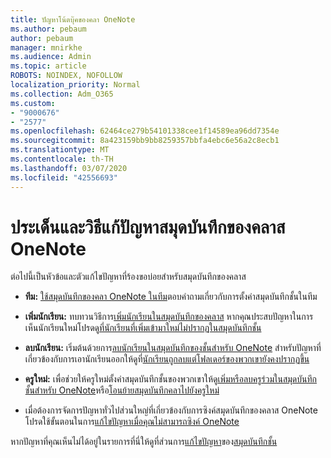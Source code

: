 ```yaml
---
title: ปัญหาโน้ตบุ๊คของคลา OneNote
ms.author: pebaum
author: pebaum
manager: mnirkhe
ms.audience: Admin
ms.topic: article
ROBOTS: NOINDEX, NOFOLLOW
localization_priority: Normal
ms.collection: Adm_O365
ms.custom:
- "9000676"
- "2577"
ms.openlocfilehash: 62464ce279b54101338cee1f14589ea96dd7354e
ms.sourcegitcommit: 8a423159bb9bb8259357bbfa4ebc6e56a2c8ecb1
ms.translationtype: MT
ms.contentlocale: th-TH
ms.lasthandoff: 03/07/2020
ms.locfileid: "42556693"
---
```

# <a name="onenote-class-notebook-issues-and-resolutions"></a>ประเด็นและวิธีแก้ปัญหาสมุดบันทึกของคลาส OneNote

ต่อไปนี้เป็นหัวข้อและตัวแก้ไขปัญหาที่ร้องขอบ่อยสำหรับสมุดบันทึกของคลาส

- **ทีม:** [ใช้สมุดบันทึกของคลา OneNote ในทีม](https://support.office.com/article/bd77f11f-27cd-4d41-bfbd-2b11799f1440)ตอบคำถามเกี่ยวกับการตั้งค่าสมุดบันทึกชั้นในทีม

- **เพิ่มนักเรียน:** ทบทวนวิธีการ[เพิ่มนักเรียนในสมุดบันทึกของคลาส](https://support.office.com/article/149882af-506a-4689-9fee-39309b97aae8) หากคุณประสบปัญหาในการเห็นนักเรียนใหม่โปรดดู[ที่นักเรียนที่เพิ่มเข้ามาใหม่ไม่ปรากฏในสมุดบันทึกชั้น](https://support.office.com/article/4da02c45-b435-4af1-921b-51b8ee40e1c9)

- **ลบนักเรียน:** เริ่มต้นด้วยการ[ลบนักเรียนในสมุดบันทึกของชั้นสำหรับ OneNote](https://support.office.com/article/86dcf019-408f-4de8-8055-eb61f1578c3c) สำหรับปัญหาที่เกี่ยวข้องกับการเอานักเรียนออกให้ดูที่[นักเรียนถูกลบแต่โฟลเดอร์ของพวกเขายังคงปรากฏขึ้น](https://support.office.com/article/0ed81eaa-c14a-436f-bb6f-ce95f130cc71)

- **ครูใหม่:** เพื่อช่วยให้ครูใหม่ตั้งค่าสมุดบันทึกชั้นของพวกเขาให้ดู[เพิ่มหรือลบครูร่วมในสมุดบันทึกชั้นสำหรับ OneNote](https://support.office.com/article/fdcb870b-49a7-4a14-9ea6-d817f88026f8)หรือ[โอนย้ายสมุดบันทึกคลาไปยังครูใหม่](https://support.office.com/article/84ef5d4a-0eec-4d5b-bc22-1317bc3b9027)

- เมื่อต้องการจัดการปัญหาทั่วไปส่วนใหญ่ที่เกี่ยวข้องกับการซิงค์สมุดบันทึกของคลาส OneNote โปรดใช้ขั้นตอนในการ[แก้ไขปัญหาเมื่อคุณไม่สามารถซิงค์ OneNote](https://support.office.com/article/Fix-issues-when-you-can-t-sync-OneNote-299495ef-66d1-448f-90c1-b785a6968d45)

หากปัญหาที่คุณเห็นไม่ได้อยู่ในรายการที่นี่ให้ดูที่ส่วนการ[แก้ไขปัญหา](https://support.office.com/article/class-notebook-ee70aff9-52e8-449f-be6a-7cbc1d65eaea#ID0EAABAAA=Manage&ID0EABAAA=Troubleshoot)ของ[สมุดบันทึกชั้น](https://support.office.com/article/class-notebook-ee70aff9-52e8-449f-be6a-7cbc1d65eaea) 


